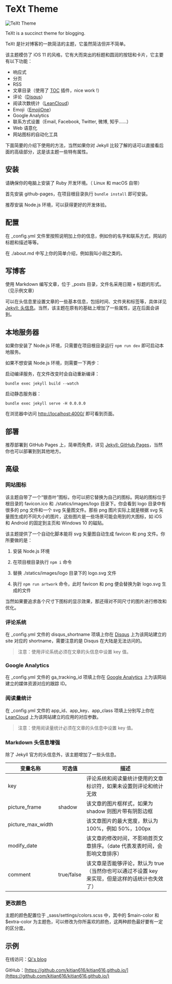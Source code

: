 # TeXt Theme

![TeXt Theme](https://wx1.sinaimg.cn/large/73bd9e13ly1fk7dohjut0j21kw0zb114.jpg)

TeXt is a succinct theme for blogging.

TeXt 是针对博客的一款简洁的主题，它虽然简洁但并不简单。

该主题模仿了 iOS 11 的风格，它有大而突出的标题和圆润的按钮和卡片，它主要有以下功能：

- 响应式
- 分页
- RSS
- 文章目录（使用了 [TOC](http://projects.jga.me/toc/) 插件，nice work !）
- 评论（[Disqus](https://disqus.com/)）
- 阅读次数统计（[LeanCloud](https://leancloud.cn/)）
- Emoji（[EmojiOne](https://www.emojione.com/)）
- Google Analytics
- 联系方式设置（Email, Facebook, Twitter, 微博, 知乎……）
- Web 语意化
- 网站图标的自动化工具

下面简要的介绍下使用的方法，当然如果你对 Jekyll 比较了解的话可以直接看后面的高级部分，这是该主题一些特有属性。

## 安装

请确保你的电脑上安装了 Ruby 开发环境。（ Linux 和 macOS 自带）

首先安装 github-pages，在项目根目录执行 `bundle install` 即可安装。

推荐安装 Node.js 环境，可以获得更好的开发体验。

## 配置

在 _config.yml 文件里按照说明加上你的信息，例如你的名字和联系方式，网站的标题和描述等等。

在 ./about.md 中写上你的简单介绍，例如我叫小刚之类的。

## 写博客

使用 Markdown 编写文章，位于 _posts 目录，文件名采用日期 + 标题的形式。（见示例文章）

可以在头信息里设置文章的一些基本信息，包括时间、文件夹和标签等，具体详见 [Jekyll: 头信息](http://jekyllcn.com/docs/frontmatter/)。当然，该主题在原有的基础上增加了一些属性，这在后面会讲到。

## 本地服务器

如果你安装了 Node.js 环境，只需要在项目根目录运行 `npm run dev` 即可启动本地服务。

如果不想安装 Node.js 环境，则需要一下两步：

启动编译服务，在文件改变时会自动重新编译：

```console
bundle exec jekyll build --watch
```

启动静态服务器：

```console
bundle exec jekyll serve -H 0.0.0.0
```

在浏览器中访问 [http://localhost:4000/](http://localhost:4000/) 即可看到页面。

## 部署

推荐部署到 GitHub Pages 上，简单而免费，详见 [Jekyll: GitHub Pages](http://jekyllcn.com/docs/github-pages/)，当然你也可以部署到到其他地方。

## 高级

### 网站图标

该主题自带了一个“银杏叶”图标，你可以把它替换为自己的图标。网站的图标位于根目录的 favicon.ico 和 ./statics/images/logo 目录下。你会看到 logo 目录中有很多的 png 文件和一个 svg 矢量图文件。那些 png 图片实际上就是根据 svg 矢量图生成的不同大小的图片，这些图片是一些场景可能会用到的大图标，如 iOS 和 Android 的固定到主页和 Windows 10 的磁贴。

该主题提供了一个自动化脚本能将 svg 矢量图自动生成 favicon 和 png 文件。你所要做的是：

1. 安装 Node.js 环境

2. 在项目根目录执行 `npm i` 命令

3. 替换 ./statics/images/logo 目录下的 logo.svg 文件

4. 执行 `npm run artwork` 命令，此时 favicon 和 png 便会替换为新 logo.svg 生成的文件

当然如果要追求各个尺寸下图标的显示效果，那还得对不同尺寸的图片进行修改和优化。

### 评论系统

在 _config.yml 文件的 disqus_shortname 项填上你在 [Disqus](https://disqus.com/) 上为该网站建立的 site 对应的 shortname，需要注意的是 Disqus 在大陆是无法访问的。

> 注意：使用评论系统必须在文章的头信息中设置 key 值。

### Google Analytics

在 _config.yml 文件的 ga_tracking_id 项填上你在 [Google Analytics](https://analytics.google.com) 上为该网站建立的媒体资源对应的跟踪 ID。

### 阅读量统计

在 _config.yml 文件的 app_id、app_key、app_class 项填上分别写上你在 [LeanCloud](https://leancloud.cn) 上为该网站建立的应用的对应参数。

> 注意：使用阅读量统计必须在文章的头信息中设置 key 值。

### Markdown 头信息增强

除了 Jekyll 官方的头信息外，该主题增加了一些头信息。

| 变量名称       | 可选值          | 描述 |
| ---           | ---           | --- |
| key           |               | 评论系统和阅读量统计使用的文章标识符，如果未设置则评论和统计无效 |
| picture_frame | shadow        | 该文章的图片框样式，如果为 shadow 则图片带有阴影边框 |
| picture_max_width |           | 该文章图片的最大宽度，默认为 100%，例如 50%，100px |
| modify_date   |               | 该文章的修改时间，不影响首页文章排序。（date 代表发表时间，会影响文章排序） |
| comment       | true/false    | 该文章是否能够评论，默认为 true（当然你也可以通过不设置 key 来实现，但是这样的话统计也失效了） |

### 更改颜色

主题的颜色配置位于 _sass/settings/colors.scss 中，其中的 $main-color 和 $extra-color 为主题色，可以修改为你所喜欢的颜色，这两种颜色最好要有一定的区分度。

## 示例

在线访问：[Qi's blog](https://tianqi.name/blog/)

GitHub：[https://github.com/kitian616/kitian616.github.io/](https://github.com/kitian616/kitian616.github.io/)